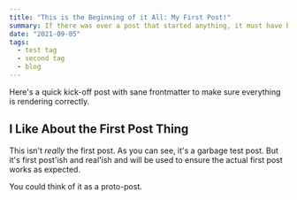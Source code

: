 ```yaml
---
title: "This is the Beginning of it All: My First Post!"
summary: If there was ever a post that started anything, it must have been the first post. This is that post.
date: "2021-09-05"
tags:
  - test tag
  - second tag
  - blog
---
```


Here's a quick kick-off post with sane frontmatter to make sure everything is rendering correctly.

## I Like About the First Post Thing

This isn't _really_ the first post. As you can see, it's a garbage test post. But it's first post'ish and real'ish and will be used to ensure the actual first post works as expected.

You could think of it as a proto-post.
